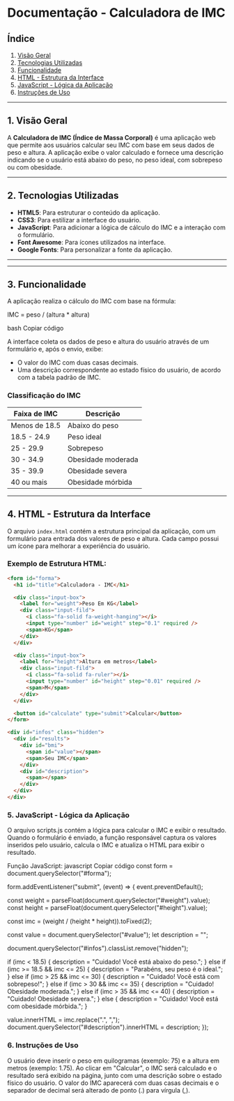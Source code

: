 # Documentação - Calculadora de IMC

## Índice

1. [Visão Geral](#visao-geral)
2. [Tecnologias Utilizadas](#tecnologias-utilizadas)
3. [Funcionalidade](#funcionalidade)
4. [HTML - Estrutura da Interface](#html---estrutura-da-interface)
5. [JavaScript - Lógica da Aplicação](#javascript---logica-da-aplicacao)
6. [Instruções de Uso](#instrucoes-de-uso)

---

## 1. Visão Geral

A **Calculadora de IMC (Índice de Massa Corporal)** é uma aplicação web que permite aos usuários calcular seu IMC com base em seus dados de peso e altura. A aplicação exibe o valor calculado e fornece uma descrição indicando se o usuário está abaixo do peso, no peso ideal, com sobrepeso ou com obesidade.

---

## 2. Tecnologias Utilizadas

- **HTML5**: Para estruturar o conteúdo da aplicação.
- **CSS3**: Para estilizar a interface do usuário.
- **JavaScript**: Para adicionar a lógica de cálculo do IMC e a interação com o formulário.
- **Font Awesome**: Para ícones utilizados na interface.
- **Google Fonts**: Para personalizar a fonte da aplicação.

---

---

## 3. Funcionalidade

A aplicação realiza o cálculo do IMC com base na fórmula:

IMC = peso / (altura \* altura)

bash
Copiar código

A interface coleta os dados de peso e altura do usuário através de um formulário e, após o envio, exibe:

- O valor do IMC com duas casas decimais.
- Uma descrição correspondente ao estado físico do usuário, de acordo com a tabela padrão de IMC.

### Classificação do IMC

| Faixa de IMC  | Descrição          |
| ------------- | ------------------ |
| Menos de 18.5 | Abaixo do peso     |
| 18.5 - 24.9   | Peso ideal         |
| 25 - 29.9     | Sobrepeso          |
| 30 - 34.9     | Obesidade moderada |
| 35 - 39.9     | Obesidade severa   |
| 40 ou mais    | Obesidade mórbida  |

---

## 4. HTML - Estrutura da Interface

O arquivo `index.html` contém a estrutura principal da aplicação, com um formulário para entrada dos valores de peso e altura. Cada campo possui um ícone para melhorar a experiência do usuário.

### Exemplo de Estrutura HTML:

```html
<form id="forma">
  <h1 id="title">Calculadora - IMC</h1>

  <div class="input-box">
    <label for="weight">Peso Em KG</label>
    <div class="input-fild">
      <i class="fa-solid fa-weight-hanging"></i>
      <input type="number" id="weight" step="0.1" required />
      <span>KG</span>
    </div>
  </div>

  <div class="input-box">
    <label for="height">Altura em metros</label>
    <div class="input-fild">
      <i class="fa-solid fa-ruler"></i>
      <input type="number" id="height" step="0.01" required />
      <span>M</span>
    </div>
  </div>

  <button id="calculate" type="submit">Calcular</button>
</form>

<div id="infos" class="hidden">
  <div id="results">
    <div id="bmi">
      <span id="value"></span>
      <span>Seu IMC</span>
    </div>
    <div id="description">
      <span></span>
    </div>
  </div>
</div>
```

### 5. JavaScript - Lógica da Aplicação

O arquivo scripts.js contém a lógica para calcular o IMC e exibir o resultado. Quando o formulário é enviado, a função responsável captura os valores inseridos pelo usuário, calcula o IMC e atualiza o HTML para exibir o resultado.

Função JavaScript:
javascript
Copiar código
const form = document.querySelector("#forma");

form.addEventListener("submit", (event) => {
event.preventDefault();

const weight = parseFloat(document.querySelector("#weight").value);
const height = parseFloat(document.querySelector("#height").value);

const imc = (weight / (height \* height)).toFixed(2);

const value = document.querySelector("#value");
let description = "";

document.querySelector("#infos").classList.remove("hidden");

if (imc < 18.5) {
description = "Cuidado! Você está abaixo do peso.";
} else if (imc >= 18.5 && imc <= 25) {
description = "Parabéns, seu peso é o ideal.";
} else if (imc > 25 && imc <= 30) {
description = "Cuidado! Você está com sobrepeso!";
} else if (imc > 30 && imc <= 35) {
description = "Cuidado! Obesidade moderada.";
} else if (imc > 35 && imc <= 40) {
description = "Cuidado! Obesidade severa.";
} else {
description = "Cuidado! Você está com obesidade mórbida.";
}

value.innerHTML = imc.replace(".", ",");
document.querySelector("#description").innerHTML = description;
});

### 6. Instruções de Uso

O usuário deve inserir o peso em quilogramas (exemplo: 75) e a altura em metros (exemplo: 1.75).
Ao clicar em "Calcular", o IMC será calculado e o resultado será exibido na página, junto com uma descrição sobre o estado físico do usuário.
O valor do IMC aparecerá com duas casas decimais e o separador de decimal será alterado de ponto (.) para vírgula (,).
